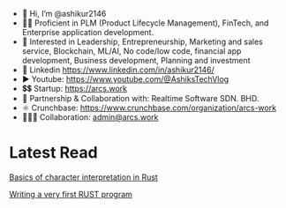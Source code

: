 - 👋 Hi, I’m @ashikur2146
- 👨‍🦱 Proficient in PLM (Product Lifecycle Management), FinTech, and Enterprise application development.
- 👀 Interested in Leadership, Entrepreneurship, Marketing and sales service, Blockchain, ML/AI, No code/low code, financial app development, Business development, Planning and investment
- 🛄 Linkedin https://www.linkedin.com/in/ashikur2146/
- ▶️ Youtube: https://www.youtube.com/@AshiksTechVlog
- 💲💲 Startup: https://arcs.work
- 🤝 Partnership & Collaboration with: Realtime Software SDN. BHD.
- ⚛️ Crunchbase: https://www.crunchbase.com/organization/arcs-work
- 🧑‍🤝‍🧑 Collaboration: admin@arcs.work

<!---
ashikur2146/ashikur2146 is a ✨ special ✨ repository because its `README.md` (this file) appears on your GitHub profile.
You can click the Preview link to take a look at your changes.
--->

# Latest Read

[Basics of character interpretation in Rust](https://medium.com/@ashikur2146/basics-of-character-interpretation-in-rust-619a5fa97350)

[Writing a very first RUST program](https://medium.com/dev-genius/writing-a-very-first-rust-program-abd74a1c39da)
